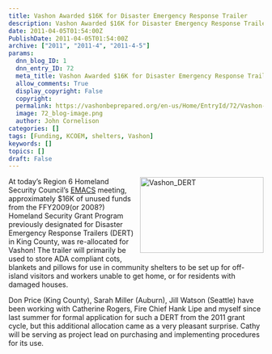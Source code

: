```yaml
---
title: Vashon Awarded $16K for Disaster Emergency Response Trailer
description: Vashon Awarded $16K for Disaster Emergency Response Trailer
date: 2011-04-05T01:54:00Z
PublishDate: 2011-04-05T01:54:00Z
archive: ["2011", "2011-4", "2011-4-5"]
params:
  dnn_blog_ID: 1
  dnn_entry_ID: 72
  meta_title: Vashon Awarded $16K for Disaster Emergency Response Trailer
  allow_comments: True
  display_copyright: False
  copyright:
  permalink: https://vashonbeprepared.org/en-us/Home/EntryId/72/Vashon-Awarded-16K-for-Disaster-Emergency-Response-Trailer
  image: 72_blog-image.png
  author: John Cornelison
categories: []
tags: [Funding, KCOEM, shelters, Vashon]
keywords: []
topics: []
draft: False
---
```


<p><a href="./images/72/WLW-VashonAwarded16KforDisasterEmergencyResp_105B2-Vashon_DERT_2.jpg"><img title="Vashon_DERT" border="0" alt="Vashon_DERT" align="right" width="244" height="150" style="border-right-width: 0px; margin: 0px 0px 5px 5px; display: inline; border-top-width: 0px; border-bottom-width: 0px; border-left-width: 0px" src="./images/72/WLW-VashonAwarded16KforDisasterEmergencyResp_105B2-Vashon_DERT_thumb.jpg" /></a> At today’s Region 6 Homeland Security Council’s <a target="_blank" href="http://www.kingcounty.gov/safety/prepare/EmergencyManagementProfessionals/Plans/HomelandSecurity/EMAC_Region6HomelandSecurityCouncil.aspx">EMACS</a> meeting, approximately $16K of unused funds from the FFY2009(or 2008?) Homeland Security Grant Program previously designated for Disaster Emergency Response Trailers (DERT) in King County, was re-allocated for Vashon! The trailer will primarily be used to store ADA compliant cots, blankets and pillows for use in community shelters to be set up for off-island visitors and workers unable to get home, or for residents with damaged houses.</p>
<p>Don Price (King County), Sarah Miller (Auburn), Jill Watson&#160;(Seattle)&#160;have been working with Catherine Rogers, Fire Chief Hank Lipe and myself since last summer for formal application for such a DERT from the 2011 grant cycle, but this additional allocation came as a very pleasant surprise. Cathy will be serving as project lead on purchasing and implementing procedures for its use.</p>

